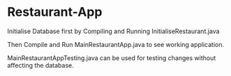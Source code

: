 # Restaurant-App

Initialise Database first by Compiling and Running InitialiseRestaurant.java

Then Compile and Run MainRestaurantApp.java to see working application.

MainRestaurantAppTesting.java can be used for testing changes without affecting the database.
